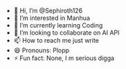 - 👋 Hi, I’m @Sephiroth126
- 👀 I’m interested in Manhua
- 🌱 I’m currently learning Coding
- 💞️ I’m looking to collaborate on AI API
- 📫 How to reach me just write
- 😄 Pronouns: Plopp
- ⚡ Fun fact: None, I m serious digga

<!---
Sephiroth126/Sephiroth126 is a ✨ special ✨ repository because its `README.md` (this file) appears on your GitHub profile.
You can click the Preview link to take a look at your changes.
--->
